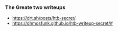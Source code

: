 ### The Greate two writeups
* https://drt.sh/posts/htb-secret/
* https://dhmosfunk.github.io/htb-writeup-secret/#